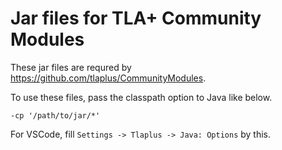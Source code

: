 # Jar files for TLA+ Community Modules

These jar files are requred by https://github.com/tlaplus/CommunityModules.

To use these files, pass the classpath option to Java like below.

```
-cp '/path/to/jar/*'
```

For VSCode, fill `Settings -> Tlaplus -> Java: Options` by this.

